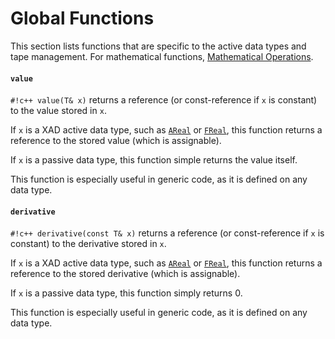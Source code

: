 # Global Functions

This section lists functions that are specific to the active data types
and tape management.
For mathematical functions, [Mathematical Operations](math.md).

#### `value`

`#!c++ value(T& x)` returns a reference (or const-reference if `x` is constant) to the value
stored in `x`.

If `x` is a XAD active data type, such as [`AReal`](areal.md) or [`FReal`](freal.md),
this function returns a reference to the stored value (which is assignable).

If `x` is a passive data type, this function simple returns the value itself.

This function is especially useful in generic code, as it is defined on any data type.

#### `derivative`

`#!c++ derivative(const T& x)` returns a reference (or const-reference if `x` is constant) to the derivative stored in `x`.

If `x` is a XAD active data type, such as [`AReal`](areal.md) or [`FReal`](freal.md),
this function returns a reference to the stored derivative (which is assignable).

If `x` is a passive data type, this function simply returns 0.

This function is especially useful in generic code, as it is defined on any data type.
